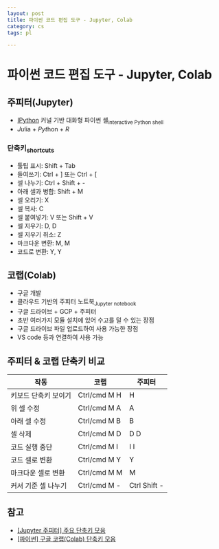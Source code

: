 ```yaml
---
layout: post
title: 파이썬 코드 편집 도구 - Jupyter, Colab
category: cs
tags: pl

---
```


# 파이썬 코드 편집 도구 - Jupyter, Colab
## 주피터(Jupyter)
- [IPython](https://ipython.org) 커널 기반 대화형 파이썬 셸<sub>interactive Python shell</sub>
- *Ju*lia + *Pyt*hon + *R*

### 단축키<sub>shortcuts</sub>
  - 툴팁 표시: Shift + Tab
  - 들여쓰기: Ctrl + \] 또는 Ctrl + \[
  - 셀 나누기: Ctrl + Shift + -
  - 아래 셀과 병합: Shift + M
  - 셀 오리기: X
  - 셀 복사: C
  - 셀 붙여넣기: V 또는 Shift + V
  - 셀 지우기: D, D
  - 셀 지우기 취소: Z
  - 마크다운 변환: M, M
  - 코드로 변환: Y, Y

## 코랩(Colab)
- 구글 개발
- 클라우드 기반의 주피터 노트북<sub>Jupyter notebook</sub>
- 구글 드라이브 + GCP + 주피터
- 초반 여러가지 모듈 설치에 있어 수고를 덜 수 있는 장점
- 구글 드라이브 파일 업로드하여 사용 가능한 장점
- VS code 등과 연결하여 사용 가능

## 주피터 & 코랩 단축키 비교
| 작동 | 코랩 | 주피터 |
| --- | --- | --- |
| 키보드 단축키 보이기 | Ctrl/cmd M H | H |
| 위 셀 수정          | Ctrl/cmd M A | A |
| 아래 셀 수정        | Ctrl/cmd M B | B |
| 셀 삭제             | Ctrl/cmd M D| D D |
| 코드 실행 중단       | Ctrl/cmd M I | I I |
| 코드 셀로 변환       | Ctrl/cmd M Y | Y |
| 마크다운 셀로 변환   | Ctrl/cmd M M | M |
| 커서 기준 셀 나누기   | Ctrl/cmd M - | Ctrl Shift - |

## 참고
- [\[Jupyter 주피터\] 주요 단축키 모음](https://planharry.tistory.com/22)
- [\[파이썬\] 구글 코랩(Colab) 단축키 모음](https://surfonmedia.tistory.com/1)